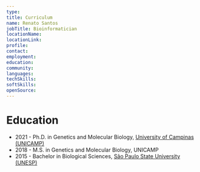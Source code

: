 ```yaml
---
type:
title: Curriculum
name: Renato Santos
jobTitle: Bioinformatician
locationName:
locationLink:
profile:
contact:
employment:
education:
community:
languages:
techSkills:
softSkills:
openSource:
---
```


# Education

 * 2021 - Ph.D. in Genetics and Molecular Biology, [University of Campinas (UNICAMP)](https://www.ib.unicamp.br/)
 * 2018 - M.S. in Genetics and Molecular Biology, UNICAMP
 * 2015 - Bachelor in Biological Sciences, [São Paulo State University (UNESP)](https://www.rc.unesp.br/)
